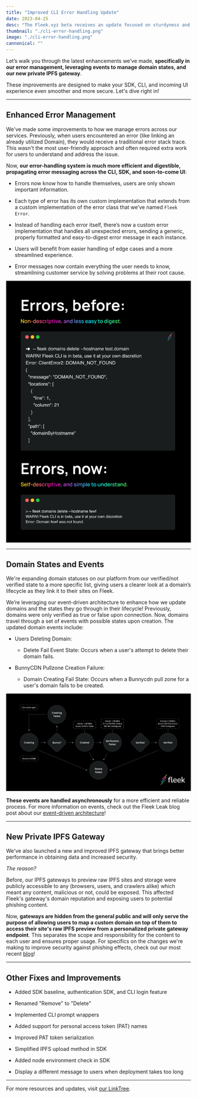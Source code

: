 ```yaml
---
title: "Improved CLI Error Handling Update"
date: 2023-04-25
desc: "The Fleek.xyz beta receives an update focused on sturdyness and security. Dive in!"
thumbnail: "./cli-error-handling.png"
image: "./cli-error-handling.png"
cannonical: ""
---
```


Let’s walk you through the latest enhancements we’ve made, **specifically in our error management, leveraging events to manage domain states, and our new private IPFS gateway**.

These improvements are designed to make your SDK, CLI, and incoming UI experience even smoother and more secure. Let's dive right in!

---

## Enhanced Error Management
We've made some improvements to how we manage errors across our services. Previously, when users encountered an error (like linking an already utilized Domain), they would receive a traditional error stack trace. This wasn't the most user-friendly approach and often required extra work for users to understand and address the issue.

Now, **our error-handling system is much more efficient and digestible, propagating error messaging across the CLI, SDK, and soon-to-come UI**:

* Errors now know how to handle themselves, users are only shown important information.

* Each type of error has its own custom implementation that extends from a custom implementation of the error class that we’ve named `Fleek Error`.

* Instead of handling each error itself, there’s now a custom error implementation that handles all unexpected errors, sending a generic, properly formatted and easy-to-digest error message in each instance.

* Users will benefit from easier handling of edge cases and a more streamlined experience.

* Error messages now contain everything the user needs to know, streamlining customer service by solving problems at their root cause.

![](./error-beforeafter.png)

---

## Domain States and Events
We're expanding domain statuses on our platform from our verified/not verified state to a more specific list, giving users a clearer look at a domain’s lifecycle as they link it to their sites on Fleek. 

We’re leveraging our event-driven architecture to enhance how we update domains and the states they go through in their lifecycle! Previously, domains were only verified as true or false upon connection. Now, domains travel through a set of events with possible states upon creation. The updated domain events include:

* Users Deleting Domain:
    * Delete Fail Event State: Occurs when a user's attempt to delete their domain fails.

* BunnyCDN Pullzone Creation Failure:
    * Domain Creating Fail State: Occurs when a Bunnycdn pull zone for a user's domain fails to be created.

![](./error-handling-updated.jpeg)

**These events are handled asynchronously** for a more efficient and reliable process.  For more information on events, check out the Fleek Leak blog post about our [event-driven architecture](https://blog.fleek.xyz/post/fleek-leak-04-event-architecture/)!

***

## New Private IPFS Gateway
We've also launched a new and improved IPFS gateway that brings better performance in obtaining data and increased security. 

_The reason?_

Before, our IPFS gateways to preview raw IPFS sites and storage were publicly accessible to any (browsers, users, and crawlers alike) which meant any content, malicious or not, could be exposed. This affected Fleek's gateway's domain reputation and exposing users to potential phishing content.

Now, **gateways are hidden from the general public and will only serve the purpose of allowing users to map a custom domain on top of them to access their site's raw IPFS preview from a personalized private gateway endpoint**. This separates the scope and responsibility for the content to each user and ensures proper usage. For specifics on the changes we're making to improve security against phishing effects, check out our most recent [blog](https://blog.fleek.xyz/post/gateway-phishing-security-improvements/)!

***

## Other Fixes and Improvements
* Added SDK baseline, authentication SDK, and CLI login feature

* Renamed "Remove" to "Delete"
* Implemented CLI prompt wrappers

* Added support for personal access token (PAT) names
* Improved PAT token serialization
* Simplified IPFS upload method in SDK
* Added node environment check in SDK
* Display a different message to users when deployment takes too long

***

For more resources and updates, visit [our LinkTree](https://linktr.ee/fleek).